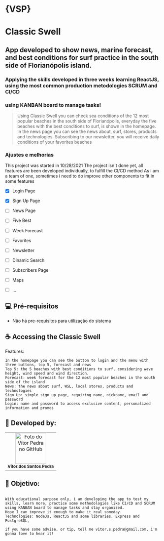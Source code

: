 # {VSP}
# Classic Swell
## App developed to show news, marine forecast, and best conditions for surf practice in the south side of Florianópolis island.
### Applying the skills developed in three weeks learning ReactJS, using the most common production metodologies SCRUM and CI/CD
### using KANBAN board to manage tasks!





> Using Classic Swell you can check sea conditions of the 12 most popular beaches in the south side of Florianópolis, everyday the five beaches with the best conditions to surf,
> is shown in the homepage.
> In the news page you can see the news about, surf, stores, products and technologies.
> Subscribing to our newsletter, you will receive daily conditions of your favorites beaches

### Ajustes e melhorias
This project was started in 10/28/2021
The project isn't done yet, all features are been developed individually, to fulfill the CI/CD method
As i am a team of one, sometimes i need to do improve other components to fit in some features
- [x] Login Page
- [x] Sign Up Page
- [ ] News Page
- [ ] Five Best
- [ ] Week Forecast
- [ ] Favorites
- [ ] Newsletter
- [ ] Dinamic Search
- [ ] Subscribers Page
- [ ] Maps
- [ ] ...



## 💻 Pré-requisitos

 - Não há pre-requisitos para utilização do sistema



## ☕ Accessing the Classic Swell

Features:

```
In the homepage you can see the button to login and the menu with three buttons, top 5, forecast and news
Top 5: the 5 beaches with best conditions to surf, considering wave height, wind speed and wind direction.
Forecast: week forecast for the 12 most popular beaches in the south side of the island
News: the news about surf, WSL, local stores, products and technologies
Sign Up: simple sign up page, requiring name, nickname, email and password
Login: name and password to access exclusive content, personalized information and promos
```




## 🤝 Developed by:

<table>
  <tr>
    <td align="center">
      <a href="#">
        <img src="https://pt.gravatar.com/avatar/f0a681d3c89a0d7051ad5519d053b9e3" width="100px;" alt="Foto do Vitor Pedra no GitHub"/><br>
        <sub>
          <b>Vitor dos Santos Pedra</b>
        </sub>
      </a>
    </td>
  </tr>
</table>



## 🤝 Objetivo:

```

With educational purpose only, i am developing the app to test my skills, learn more, practice some methodologies like CI/CD and SCRUM
using KANBAN board to manage tasks and stay organized.
Hope I can improve it enough to make it real someday.
Technologies: NodeJs, ReactJS and some libraries, Express and PostgreSQL,

```

```
if you have some advise, or tip, tell me vitor.s.pedra@gmail.com, i'm gonna love to hear it!
```
